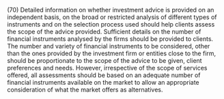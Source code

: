 (70) Detailed information on whether investment advice is provided on an independent basis, on the broad or restricted analysis of different types of instruments and on the selection process used should help clients assess the scope of the advice provided. Sufficient details on the number of financial instruments analysed by the firms should be provided to clients. The number and variety of financial instruments to be considered, other than the ones provided by the investment firm or entities close to the firm, should be proportionate to the scope of the advice to be given, client preferences and needs. However, irrespective of the scope of services offered, all assessments should be based on an adequate number of financial instruments available on the market to allow an appropriate consideration of what the market offers as alternatives.